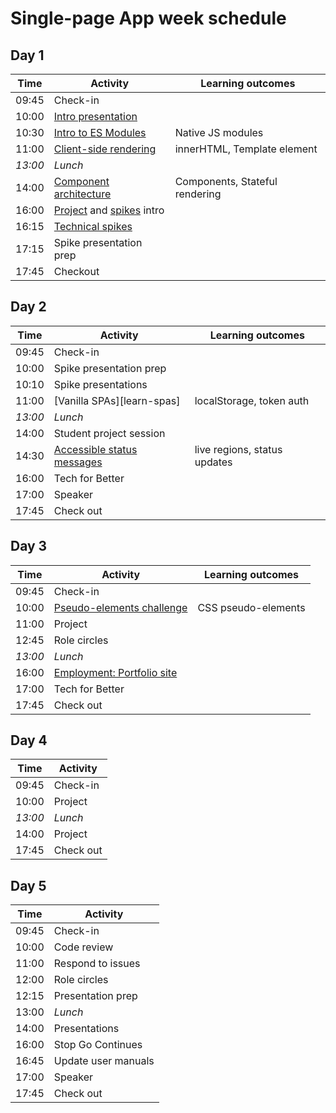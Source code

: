 # Single-page App week schedule

## Day 1

| Time    | Activity                                           | Learning outcomes              |
| ------- | -------------------------------------------------- | ------------------------------ |
| 09:45   | Check-in                                           |                                |
| 10:00   | [Intro presentation][intro-pres-20]                |                                |
| 10:30   | [Intro to ES Modules][learn-esm-30]                | Native JS modules              |
| 11:00   | [Client-side rendering][learn-rendering-120]       | innerHTML, Template element    |
| _13:00_ | _Lunch_                                            |                                |
| 14:00   | [Component architecture][learn-components-120]     | Components, Stateful rendering |
| 16:00   | [Project][project-5] and [spikes][spikes-10] intro |                                |
| 16:15   | [Technical spikes][spikes-10]                      |                                |
| 17:15   | Spike presentation prep                            |                                |
| 17:45   | Checkout                                           |                                |

[intro-pres-20]: https://hackmd.io/@fac/r1fH42HOU
[learn-esm-30]: https://github.com/oliverjam/learn-es-modules
[learn-rendering-120]: https://github.com/oliverjam/learn-dom-rendering
[learn-components-120]: https://github.com/oliverjam/learn-component-architecture
[project-5]: https://founders-and-coders.gitbook.io/coursebook/curriculum/single-page-app/project
[spikes-10]: https://founders-and-coders.gitbook.io/coursebook/curriculum/single-page-app/spikes

## Day 2

| Time    | Activity                                    | Learning outcomes            |
| ------- | ------------------------------------------- | ---------------------------- |
| 09:45   | Check-in                                    |                              |
| 10:00   | Spike presentation prep                     |                              |
| 10:10   | Spike presentations                         |                              |
| 11:00   | [Vanilla SPAs][learn-spas]                  | localStorage, token auth     |
| _13:00_ | _Lunch_                                     |                              |
| 14:00   | Student project session                     |                              |
| 14:30   | [Accessible status messages][a11y-messages] | live regions, status updates |
| 16:00   | Tech for Better                             |                              |
| 17:00   | Speaker                                     |                              |
| 17:45   | Check out                                   |                              |

[token-auth]: https://github.com/oliverjam/client-token-auth
[a11y-messages]: https://github.com/oliverjam/accessible-status-messages

## Day 3

| Time    | Activity                                    | Learning outcomes   |
| ------- | ------------------------------------------- | ------------------- |
| 09:45   | Check-in                                    |                     |
| 10:00   | [Pseudo-elements challenge][pseudo-mc-60]   | CSS pseudo-elements |
| 11:00   | Project                                     |                     |
| 12:45   | Role circles                                |                     |
| _13:00_ | _Lunch_                                     |                     |
| 16:00   | [Employment: Portfolio site][employment-60] |                     |
| 17:00   | Tech for Better                             |                     |
| 17:45   | Check out                                   |                     |

[pseudo-mc-60]: https://github.com/oliverjam/css-pseudo-element-challenge
[employment-60]: https://hackmd.io/@fac/BJKpHm2fw

## Day 4

| Time    | Activity  |
| ------- | --------- |
| 09:45   | Check-in  |
| 10:00   | Project   |
| _13:00_ | _Lunch_   |
| 14:00   | Project   |
| 17:45   | Check out |

## Day 5

| Time  | Activity            |
| ----- | ------------------- |
| 09:45 | Check-in            |
| 10:00 | Code review         |
| 11:00 | Respond to issues   |
| 12:00 | Role circles        |
| 12:15 | Presentation prep   |
| 13:00 | _Lunch_             |
| 14:00 | Presentations       |
| 16:00 | Stop Go Continues   |
| 16:45 | Update user manuals |
| 17:00 | Speaker             |
| 17:45 | Check out           |
